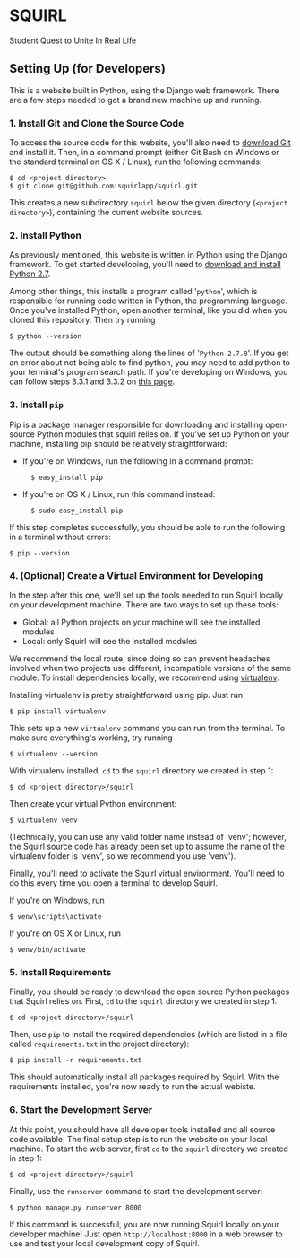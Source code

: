 
# SQUIRL

Student Quest to Unite In Real Life

## Setting Up (for Developers)

This is a website built in Python, using the Django web framework.
There are a few steps needed to get a brand new machine up and running.

### 1. Install Git and Clone the Source Code

To access the source code for this website, you'll also need to 
[download Git](http://git-scm.com/downloads) and install it. Then, in a command
prompt (either Git Bash on Windows or the standard terminal on OS X / Linux),
run the following commands:

    $ cd <project directory>
    $ git clone git@github.com:squirlapp/squirl.git

This creates a new subdirectory `squirl` below the given directory (`<project
directory>`), containing the current website sources. 

### 2. Install Python

As previously mentioned, this website is written in Python using the Django
framework. To get started developing, you'll need to
[download and install Python 2.7](https://www.python.org/download).

Among other things, this installs a program called '`python`', which is
responsible for running code written in Python, the programming language. Once
you've installed Python, open another terminal, like you did when you cloned
this repository. Then try running

    $ python --version

The output should be something along the lines of '`Python 2.7.8`'. If you get 
an error about not being able to find python, you may need to add python to
your terminal's program search path. If you're developing on Windows, you can 
follow steps 3.3.1 and 3.3.2 on 
[this page](https://docs.python.org/2/using/windows.html#configuring-python).

### 3. Install `pip`

Pip is a package manager responsible for downloading and installing open-source
Python modules that squirl relies on. If you've set up Python on your machine,
installing pip should be relatively straightforward:

* If you're on Windows, run the following in a command prompt:

        $ easy_install pip

* If you're on OS X / Linux, run this command instead:

        $ sudo easy_install pip

If this step completes successfully, you should be able to run the following
in a terminal without errors:

    $ pip --version

### 4. (Optional) Create a Virtual Environment for Developing

In the step after this one, we'll set up the tools needed to run Squirl locally
on your development machine. There are two ways to set up these tools:

* Global: all Python projects on your machine will see the installed modules
* Local: only Squirl will see the installed modules

We recommend the local route, since doing so can prevent headaches involved
when two projects use different, incompatible versions of the same module. To
install dependencies locally, we recommend using 
[virtualenv](http://virtualenv.readthedocs.org/en/latest/virtualenv.html).

Installing virtualenv is pretty straightforward using pip. Just run:

    $ pip install virtualenv

This sets up a new `virtualenv` command you can run from the terminal. To make
sure everything's working, try running

    $ virtualenv --version

With virtualenv installed, `cd` to the `squirl` directory we created in step 1:

    $ cd <project directory>/squirl

Then create your virtual Python environment:

    $ virtualenv venv

(Technically, you can use any valid folder name instead of 'venv'; however, the
Squirl source code has already been set up to assume the name of the virtualenv
folder is 'venv', so we recommend you use 'venv').

Finally, you'll need to activate the Squirl virtual environment. You'll need to
do this every time you open a terminal to develop Squirl.

If you're on Windows, run

    $ venv\scripts\activate

If you're on OS X or Linux, run

    $ venv/bin/activate

### 5. Install Requirements

Finally, you should be ready to download the open source Python packages that
Squirl relies on. First, `cd` to the `squirl` directory we created in step 1:

    $ cd <project directory>/squirl

Then, use `pip` to install the required dependencies (which are listed in a
file called `requirements.txt` in the project directory):

    $ pip install -r requirements.txt

This should automatically install all packages required by Squirl. With the
requirements installed, you're now ready to run the actual webiste.

### 6. Start the Development Server

At this point, you should have all developer tools installed and all source
code available. The final setup step is to run the website on your local
machine. To start the web server, first `cd` to the `squirl` directory we
created in step 1:

    $ cd <project directory>/squirl

Finally, use the `runserver` command to start the development server:

    $ python manage.py runserver 8000

If this command is successful, you are now running Squirl locally on your
developer machine! Just open `http://localhost:8000` in a web browser to use
and test your local development copy of Squirl. 

